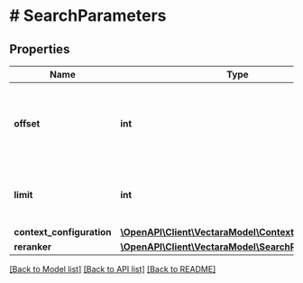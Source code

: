 # # SearchParameters

## Properties

Name | Type | Description | Notes
------------ | ------------- | ------------- | -------------
**offset** | **int** | Specifies how many results into the result to skip. This is useful for pagination. | [optional] [default to 0]
**limit** | **int** | The maximum number of results returned. | [optional] [default to 10]
**context_configuration** | [**\OpenAPI\Client\VectaraModel\ContextConfiguration**](ContextConfiguration.md) |  | [optional]
**reranker** | [**\OpenAPI\Client\VectaraModel\SearchReranker**](SearchReranker.md) |  | [optional]

[[Back to Model list]](../../README.md#models) [[Back to API list]](../../README.md#endpoints) [[Back to README]](../../README.md)
